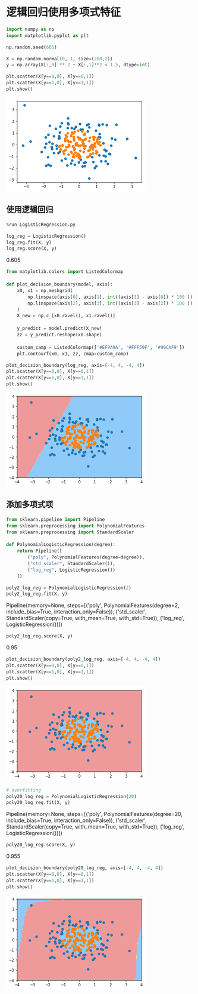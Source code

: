 
# 逻辑回归使用多项式特征

```python
import numpy as np
import matplotlib.pyplot as plt
```

```python
np.random.seed(666)
```

```python
X = np.random.normal(0, 1, size=(200,2))
y = np.array(X[:,0] ** 2 + X[:,1]**2 < 1.5, dtype=int)
```

```python
plt.scatter(X[y==0,0], X[y==0,1])
plt.scatter(X[y==1,0], X[y==1,1])
plt.show()
```

![png](..\assets\img\LogisticRegression\4_output_4_0.png)

## 使用逻辑回归

```python
%run LogisticRegression.py
```

```python
log_reg = LogisticRegression()
log_reg.fit(X, y)
log_reg.score(X, y)
```

0.605

```python
from matplotlib.colors import ListedColormap

def plot_decision_boundary(model, axis):
    x0, x1 = np.meshgrid(
        np.linspace(axis[0], axis[1], int((axis[1] - axis[0]) * 100 )).reshape(-1, 1),
        np.linspace(axis[2], axis[3], int((axis[3] - axis[2]) * 100 )).reshape(-1, 1)
    )
    X_new = np.c_[x0.ravel(), x1.ravel()]

    y_predict = model.predict(X_new)
    zz = y_predict.reshape(x0.shape)

    custom_camp = ListedColormap(['#EF9A9A', '#FFF59F', '#90CAF9'])
    plt.contourf(x0, x1, zz, cmap=custom_camp)
```

```python
plot_decision_boundary(log_reg, axis=[-4, 4, -4, 4])
plt.scatter(X[y==0,0], X[y==0,1])
plt.scatter(X[y==1,0], X[y==1,1])
plt.show()
```

![png](..\assets\img\LogisticRegression\4_output_9_0.png)

## 添加多项式项

```python
from sklearn.pipeline import Pipeline
from sklearn.preprocessing import PolynomialFeatures
from sklearn.preprocessing import StandardScaler

def PolynomialLogisticRegression(degree):
    return Pipeline([
        ("poly", PolynomialFeatures(degree=degree)),
        ("std_scaler", StandardScaler()),
        ("log_reg", LogisticRegression())
    ])
```

```python
poly2_log_reg = PolynomialLogisticRegression(2)
poly2_log_reg.fit(X, y)
```

Pipeline(memory=None,
         steps=[('poly', PolynomialFeatures(degree=2, include_bias=True, interaction_only=False)), ('std_scaler', StandardScaler(copy=True, with_mean=True, with_std=True)), ('log_reg', LogisticRegression())])

```python
poly2_log_reg.score(X, y)
```

0.95

```python
plot_decision_boundary(poly2_log_reg, axis=[-4, 4, -4, 4])
plt.scatter(X[y==0,0], X[y==0,1])
plt.scatter(X[y==1,0], X[y==1,1])
plt.show()
```

![png](..\assets\img\LogisticRegression\4_output_14_0.png)


```python
# overfitting
poly20_log_reg = PolynomialLogisticRegression(20)
poly20_log_reg.fit(X, y)
```

Pipeline(memory=None,
         steps=[('poly', PolynomialFeatures(degree=20, include_bias=True, interaction_only=False)), ('std_scaler', StandardScaler(copy=True, with_mean=True, with_std=True)), ('log_reg', LogisticRegression())])

```python
poly20_log_reg.score(X, y)
```

0.955

```python
plot_decision_boundary(poly20_log_reg, axis=[-4, 4, -4, 4])
plt.scatter(X[y==0,0], X[y==0,1])
plt.scatter(X[y==1,0], X[y==1,1])
plt.show()
```

![png](..\assets\img\LogisticRegression\4_output_17_0.png)